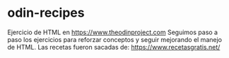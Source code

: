 # odin-recipes
Ejercicio de HTML  en https://www.theodinproject.com
Seguimos paso a paso los ejercicios para reforzar conceptos
y seguir mejorando el manejo de HTML.
Las recetas fueron sacadas de: https://www.recetasgratis.net/